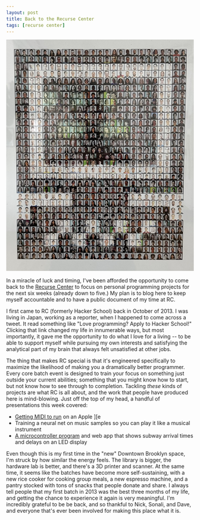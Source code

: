 ```yaml
---
layout: post
title: Back to the Recurse Center
tags: [recurse center]
---
```


![Default Layout](/assets/recurse-mosaic.jpeg)

In a miracle of luck and timing, I've been afforded the opportunity to come back to the [Recurse Center](https://recurse.com) to focus on personal programming projects for the next six weeks (already down to five.) My plan is to blog here to keep myself accountable and to have a public document of my time at RC.

I first came to RC (formerly Hacker School) back in October of 2013. I was living in Japan, working as a reporter, when I happened to come across a tweet. It read something like "Love programming? Apply to Hacker School!" Clicking that link changed my life in innumerable ways, but most importantly, it gave me the opportunity to do what I love for a living -- to be able to support myself while pursuing my own interests and satisfying the analytical part of my brain that always felt unsatisfied at other jobs.

The thing that makes RC special is that it's engineered specifically to maximize the likelihood of making you a dramatically better programmer. Every core batch event is designed to train your focus on something just outside your current abilities; something that you might know how to start, but not know how to see through to completion. Tackling *these* kinds of projects are what RC is all about, and the work that people have produced here is mind-blowing. Just off the top of my head, a handful of presentations this week covered:

- [Getting MIDI to run](https://github.com/Garrett-Bodley/midi2apple2) on an Apple ][e
- Training a neural net on music samples so you can play it like a musical instrument
- [A microcontroller program](https://github.com/benarnav/arrivals-board) and web app that shows subway arrival times and delays on an LED display

Even though this is my first time in the "new" Downtown Brooklyn space, I'm struck by how similar the energy feels. The library is bigger, the hardware lab is better, and there's a 3D printer and scanner. At the same time, it seems like the batches have become more self-sustaining, with a new rice cooker for cooking group meals, a new espresso machine, and a pantry stocked with tons of snacks that people donate and share. I always tell people that my first batch in 2013 was the best three months of my life, and getting the chance to experience it again is very meaningful. I'm incredibly grateful to be be back, and so thankful to Nick, Sonali, and Dave, and everyone that's ever been involved for making this place what it is.